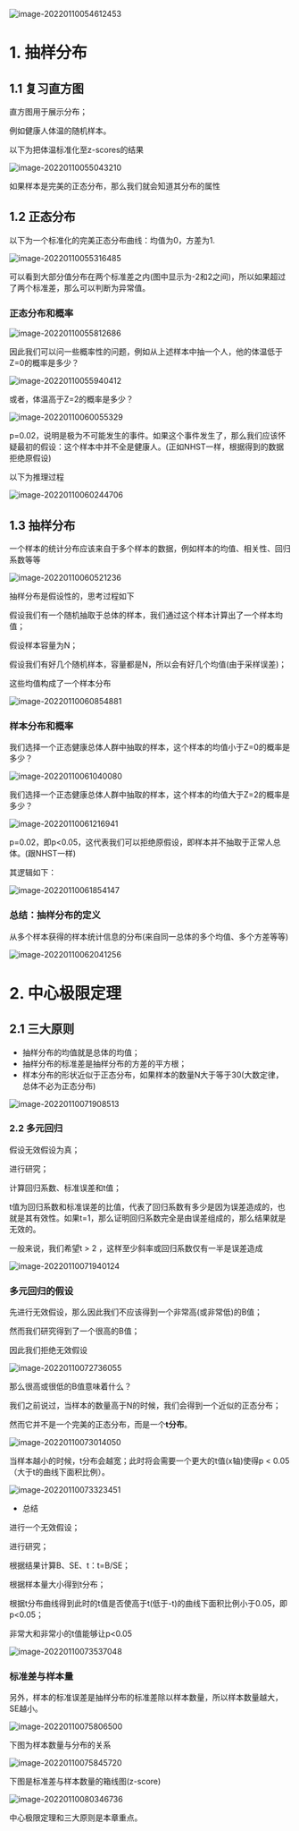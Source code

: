 ![image-20220110054612453](https://gitee.com/joy_thestraydog/typora/raw/master/img/image-20220110054612453.png)

# 1. 抽样分布

## 1.1 复习直方图

直方图用于展示分布；

例如健康人体温的随机样本。

以下为把体温标准化至z-scores的结果

![image-20220110055043210](https://gitee.com/joy_thestraydog/typora/raw/master/img/image-20220110055043210.png)

如果样本是完美的正态分布，那么我们就会知道其分布的属性

## 1.2 正态分布

以下为一个标准化的完美正态分布曲线：均值为0，方差为1.

![image-20220110055316485](https://gitee.com/joy_thestraydog/typora/raw/master/img/image-20220110055316485.png)

可以看到大部分值分布在两个标准差之内(图中显示为-2和2之间)，所以如果超过了两个标准差，那么可以判断为异常值。

### 正态分布和概率

![image-20220110055812686](https://gitee.com/joy_thestraydog/typora/raw/master/img/image-20220110055812686.png)

因此我们可以问一些概率性的问题，例如从上述样本中抽一个人，他的体温低于Z=0的概率是多少？

![image-20220110055940412](https://gitee.com/joy_thestraydog/typora/raw/master/img/image-20220110055940412.png)

或者，体温高于Z=2的概率是多少？

![image-20220110060055329](https://gitee.com/joy_thestraydog/typora/raw/master/img/image-20220110060055329.png)

p=0.02，说明是极为不可能发生的事件。如果这个事件发生了，那么我们应该怀疑最初的假设：这个样本中并不全是健康人。(正如NHST一样，根据得到的数据拒绝原假设)

以下为推理过程

![image-20220110060244706](https://gitee.com/joy_thestraydog/typora/raw/master/img/image-20220110060244706.png)

## 1.3 抽样分布

一个样本的统计分布应该来自于多个样本的数据，例如样本的均值、相关性、回归系数等等

![image-20220110060521236](https://gitee.com/joy_thestraydog/typora/raw/master/img/image-20220110060521236.png)

抽样分布是假设性的，思考过程如下

假设我们有一个随机抽取于总体的样本，我们通过这个样本计算出了一个样本均值；

假设样本容量为N；

假设我们有好几个随机样本，容量都是N，所以会有好几个均值(由于采样误差)；

这些均值构成了一个样本分布

![image-20220110060854881](https://gitee.com/joy_thestraydog/typora/raw/master/img/image-20220110060854881.png)

### 样本分布和概率

我们选择一个正态健康总体人群中抽取的样本，这个样本的均值小于Z=0的概率是多少？

![image-20220110061040080](https://gitee.com/joy_thestraydog/typora/raw/master/img/image-20220110061040080.png)

我们选择一个正态健康总体人群中抽取的样本，这个样本的均值大于Z=2的概率是多少？

![image-20220110061216941](https://gitee.com/joy_thestraydog/typora/raw/master/img/image-20220110061216941.png)

p=0.02，即p<0.05，这代表我们可以拒绝原假设，即样本并不抽取于正常人总体。(跟NHST一样)

其逻辑如下：

![image-20220110061854147](https://gitee.com/joy_thestraydog/typora/raw/master/img/image-20220110061854147.png)

### 总结：抽样分布的定义

从多个样本获得的样本统计信息的分布(来自同一总体的多个均值、多个方差等等)

![image-20220110062041256](https://gitee.com/joy_thestraydog/typora/raw/master/img/image-20220110062041256.png)

# 2. 中心极限定理

## 2.1 三大原则

- 抽样分布的均值就是总体的均值；
- 抽样分布的标准差是抽样分布的方差的平方根；
- 样本分布的形状近似于正态分布，如果样本的数量N大于等于30(大数定律，总体不必为正态分布)

![image-20220110071908513](https://gitee.com/joy_thestraydog/typora/raw/master/img/image-20220110071908513.png)

### 2.2 多元回归

假设无效假设为真；

进行研究；

计算回归系数、标准误差和t值；

t值为回归系数和标准误差的比值，代表了回归系数有多少是因为误差造成的，也就是其有效性。如果t=1，那么证明回归系数完全是由误差组成的，那么结果就是无效的。

一般来说，我们希望t > 2 ，这样至少斜率或回归系数仅有一半是误差造成

![image-20220110071940124](https://gitee.com/joy_thestraydog/typora/raw/master/img/image-20220110071940124.png)

### 多元回归的假设

先进行无效假设，那么因此我们不应该得到一个非常高(或非常低)的B值；

然而我们研究得到了一个很高的B值；

因此我们拒绝无效假设

![image-20220110072736055](https://gitee.com/joy_thestraydog/typora/raw/master/img/image-20220110072736055.png)

那么很高或很低的B值意味着什么？

我们之前说过，当样本的数量高于N的时候，我们会得到一个近似的正态分布；

然而它并不是一个完美的正态分布，而是一个**t分布**。

![image-20220110073014050](https://gitee.com/joy_thestraydog/typora/raw/master/img/image-20220110073014050.png)

当样本越小的时候，t分布会越宽；此时将会需要一个更大的t值(x轴)使得p < 0.05（大于t的曲线下面积比例）。

![image-20220110073323451](https://gitee.com/joy_thestraydog/typora/raw/master/img/image-20220110073323451.png)

- 总结

进行一个无效假设；

进行研究；

根据结果计算B、SE、t：t=B/SE；

根据样本量大小得到t分布；

根据t分布曲线得到此时的t值是否使高于t(低于-t)的曲线下面积比例小于0.05，即p<0.05；

非常大和非常小的t值能够让p<0.05

![image-20220110073537048](https://gitee.com/joy_thestraydog/typora/raw/master/img/image-20220110073537048.png)

### 标准差与样本量

另外，样本的标准误差是抽样分布的标准差除以样本数量，所以样本数量越大，SE越小。

![image-20220110075806500](https://gitee.com/joy_thestraydog/typora/raw/master/img/image-20220110075806500.png)

下图为样本数量与分布的关系

![image-20220110075845720](https://gitee.com/joy_thestraydog/typora/raw/master/img/image-20220110075845720.png)

下图是标准差与样本数量的箱线图(z-score)

![image-20220110080346736](https://gitee.com/joy_thestraydog/typora/raw/master/img/image-20220110080346736.png)



中心极限定理和三大原则是本章重点。